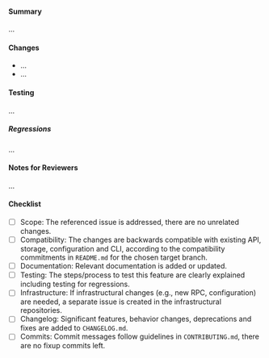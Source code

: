 <!--
Thanks for submitting a pull request. Please fill the template below,
otherwise we will not be able to process this pull request.
-->

#### Summary

<!--
A short summary, referencing related issues:
References #0000, etc.
Pull requests may close issues (using Closes #0000) only for minor changes not needing tests on a staging environment.
Typically, issues should be closed manually after validation.
-->

...

#### Changes

<!-- What are the changes made in this pull request? -->

- ...
- ...

#### Testing

<!--
Explain the detailed steps to test this feature.
Please note that these steps may be used by others to test this feature.
Describe pre-requisites and/or assumptions made about the testing environment.
-->

...

##### Regressions

<!--
Please indicate features that this change could affect and how that was tested.
Also describe the steps required for others to test these regressions.
-->

...

#### Notes for Reviewers

<!--
NOTE: This section is optional.

Motivate briefly why it is implemented this way, if that deviates from the
implementation proposal in the referenced issues.
- How should your reviewers approach this pull request?
- @mention reviewers with special requests or questions for them
-->

...

#### Checklist

<!-- Make sure that this pull request is complete. -->

- [ ] Scope: The referenced issue is addressed, there are no unrelated changes.
- [ ] Compatibility: The changes are backwards compatible with existing API, storage, configuration and CLI, according to the compatibility commitments in `README.md` for the chosen target branch.
- [ ] Documentation: Relevant documentation is added or updated.
- [ ] Testing: The steps/process to test this feature are clearly explained including testing for regressions.
- [ ] Infrastructure: If infrastructural changes (e.g., new RPC, configuration) are needed, a separate issue is created in the infrastructural repositories.
- [ ] Changelog: Significant features, behavior changes, deprecations and fixes are added to `CHANGELOG.md`.
- [ ] Commits: Commit messages follow guidelines in `CONTRIBUTING.md`, there are no fixup commits left.
